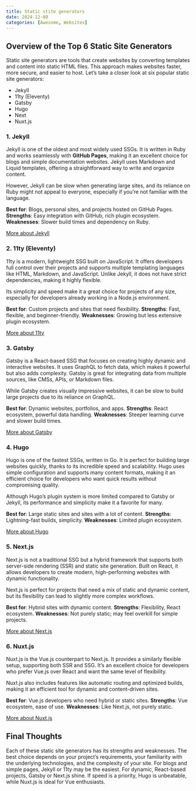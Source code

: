 ```yaml
---
title: Static stite generators
date: 2024-12-08
categories: [Awesome, Websites]
---
```


## Overview of the Top 6 Static Site Generators

Static site generators are tools that create websites by converting templates and content into static HTML files. 
This approach makes websites faster, more secure, and easier to host. 
Let’s take a closer look at six popular static site generators: 

- Jekyll
- 11ty (Eleventy)
- Gatsby
- Hugo
- Next
- Nuxt.js

### 1. Jekyll

Jekyll is one of the oldest and most widely used SSGs. It is written in Ruby and works seamlessly with **GitHub Pages**, making it an excellent choice for blogs and simple documentation websites.
Jekyll uses Markdown and Liquid templates, offering a straightforward way to write and organize content.

However, Jekyll can be slow when generating large sites, and its reliance on Ruby might not appeal to everyone, especially if you’re not familiar with the language.

**Best for**: Blogs, personal sites, and projects hosted on GitHub Pages.
**Strengths**: Easy integration with GitHub, rich plugin ecosystem.
**Weaknesses**: Slower build times and dependency on Ruby.

[More about Jekyll](https://jekyllrb.com/)

### 2. 11ty (Eleventy)

11ty is a modern, lightweight SSG built on JavaScript. It offers developers full control over their projects and supports multiple templating languages like HTML, Markdown, and JavaScript.
Unlike Jekyll, it does not have strict dependencies, making it highly flexible.

Its simplicity and speed make it a great choice for projects of any size, especially for developers already working in a Node.js environment.

**Best for**: Custom projects and sites that need flexibility.
**Strengths**: Fast, flexible, and beginner-friendly.
**Weaknesses**: Growing but less extensive plugin ecosystem.

[More about 11ty](https://www.11ty.dev/)

### 3. Gatsby

Gatsby is a React-based SSG that focuses on creating highly dynamic and interactive websites. It uses GraphQL to fetch data, which makes it powerful but also adds complexity.
Gatsby is great for integrating data from multiple sources, like CMSs, APIs, or Markdown files.

While Gatsby creates visually impressive websites, it can be slow to build large projects due to its reliance on GraphQL.

**Best for**: Dynamic websites, portfolios, and apps.
**Strengths**: React ecosystem, powerful data handling.
**Weaknesses**: Steeper learning curve and slower build times.

[More about Gatsby](https://www.gatsbyjs.com/)

### 4. Hugo

Hugo is one of the fastest SSGs, written in Go. It is perfect for building large websites quickly, thanks to its incredible speed and scalability.
Hugo uses simple configuration and supports many content formats, making it an efficient choice for developers who want quick results without compromising quality.

Although Hugo’s plugin system is more limited compared to Gatsby or Jekyll, its performance and simplicity make it a favorite for many.

**Best for**: Large static sites and sites with a lot of content.
**Strengths**: Lightning-fast builds, simplicity.
**Weaknesses**: Limited plugin ecosystem.

[More about Hugo](https://gohugo.io/)

### 5. Next.js

Next.js is not a traditional SSG but a hybrid framework that supports both server-side rendering (SSR) and static site generation. Built on React, it allows developers to create modern, high-performing websites with dynamic functionality.

Next.js is perfect for projects that need a mix of static and dynamic content, but its flexibility can lead to slightly more complex workflows.

**Best for**: Hybrid sites with dynamic content.
**Strengths**: Flexibility, React ecosystem.
**Weaknesses**: Not purely static; may feel overkill for simple projects.

[More about Next.js](https://nextjs.org/)

### 6. Nuxt.js

Nuxt.js is the Vue.js counterpart to Next.js. It provides a similarly flexible setup, supporting both SSR and SSG. It’s an excellent choice for developers who prefer Vue.js over React and want the same level of flexibility.

Nuxt.js also includes features like automatic routing and optimized builds, making it an efficient tool for dynamic and content-driven sites.

**Best for**: Vue.js developers who need hybrid or static sites.
**Strengths**: Vue ecosystem, ease of use.
**Weaknesses**: Like Next.js, not purely static.

[More about Nuxt.js](https://nuxtjs.org/)

## Final Thoughts

Each of these static site generators has its strengths and weaknesses. The best choice depends on your project’s requirements, your familiarity with the underlying technologies, and the complexity of your site. For blogs and simple pages, Jekyll or 11ty may be the easiest. For dynamic, React-based projects, Gatsby or Next.js shine. If speed is a priority, Hugo is unbeatable, while Nuxt.js is ideal for Vue enthusiasts.
